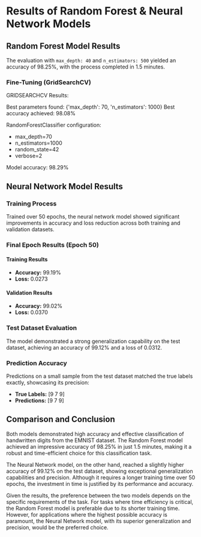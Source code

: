 # Results of Random Forest & Neural Network Models

## Random Forest Model Results

The evaluation with `max_depth: 40` and `n_estimators: 500` yielded an accuracy of 98.25%, with the process completed in 1.5 minutes.

### Fine-Tuning (GridSearchCV)

GRIDSEARCHCV Results:

Best parameters found: {'max_depth': 70, 'n_estimators': 1000}
Best accuracy achieved: 98.08%

RandomForestClassifier configuration:
- max_depth=70
- n_estimators=1000
- random_state=42
- verbose=2

Model accuracy: 98.29%

## Neural Network Model Results

### Training Process

Trained over 50 epochs, the neural network model showed significant improvements in accuracy and loss reduction across both training and validation datasets.

### Final Epoch Results (Epoch 50)

#### Training Results
- **Accuracy:** 99.19%
- **Loss:** 0.0273

#### Validation Results
- **Accuracy:** 99.02%
- **Loss:** 0.0370

### Test Dataset Evaluation

The model demonstrated a strong generalization capability on the test dataset, achieving an accuracy of 99.12% and a loss of 0.0312.

### Prediction Accuracy

Predictions on a small sample from the test dataset matched the true labels exactly, showcasing its precision:
- **True Labels:** [9 7 9]
- **Predictions:** [9 7 9]

## Comparison and Conclusion

Both models demonstrated high accuracy and effective classification of handwritten digits from the EMNIST dataset. The Random Forest model achieved an impressive accuracy of 98.25% in just 1.5 minutes, making it a robust and time-efficient choice for this classification task.

The Neural Network model, on the other hand, reached a slightly higher accuracy of 99.12% on the test dataset, showing exceptional generalization capabilities and precision. Although it requires a longer training time over 50 epochs, the investment in time is justified by its performance and accuracy.

Given the results, the preference between the two models depends on the specific requirements of the task. For tasks where time efficiency is critical, the Random Forest model is preferable due to its shorter training time. However, for applications where the highest possible accuracy is paramount, the Neural Network model, with its superior generalization and precision, would be the preferred choice.
